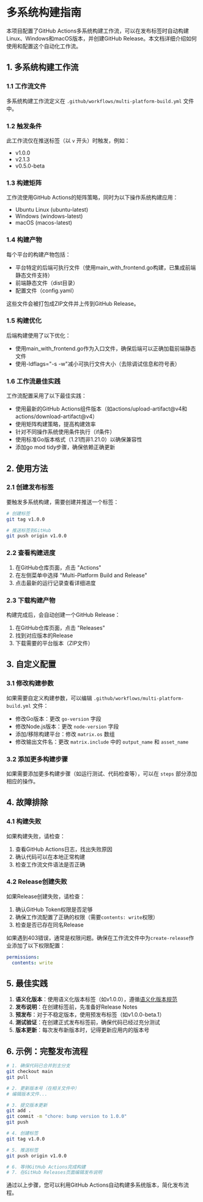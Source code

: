 # 多系统构建指南

本项目配置了GitHub Actions多系统构建工作流，可以在发布标签时自动构建Linux、Windows和macOS版本，并创建GitHub Release。本文档详细介绍如何使用和配置这个自动化工作流。

## 1. 多系统构建工作流

### 1.1 工作流文件

多系统构建工作流定义在 `.github/workflows/multi-platform-build.yml` 文件中。

### 1.2 触发条件

此工作流仅在推送标签（以 `v` 开头）时触发，例如：
- v1.0.0
- v2.1.3
- v0.5.0-beta

### 1.3 构建矩阵

工作流使用GitHub Actions的矩阵策略，同时为以下操作系统构建应用：
- Ubuntu Linux (ubuntu-latest)
- Windows (windows-latest)
- macOS (macos-latest)

### 1.4 构建产物

每个平台的构建产物包括：
- 平台特定的后端可执行文件（使用main_with_frontend.go构建，已集成前端静态文件支持）
- 前端静态文件（dist目录）
- 配置文件（config.yaml）

这些文件会被打包成ZIP文件并上传到GitHub Release。

### 1.5 构建优化

后端构建使用了以下优化：
- 使用main_with_frontend.go作为入口文件，确保后端可以正确加载前端静态文件
- 使用-ldflags="-s -w"减小可执行文件大小（去除调试信息和符号表）

### 1.6 工作流最佳实践

工作流配置采用了以下最佳实践：
- 使用最新的GitHub Actions组件版本（如actions/upload-artifact@v4和actions/download-artifact@v4）
- 使用矩阵构建策略，提高构建效率
- 针对不同操作系统使用条件执行（if条件）
- 使用标准Go版本格式（1.21而非1.21.0）以确保兼容性
- 添加go mod tidy步骤，确保依赖正确更新

## 2. 使用方法

### 2.1 创建发布标签

要触发多系统构建，需要创建并推送一个标签：

```bash
# 创建标签
git tag v1.0.0

# 推送标签到GitHub
git push origin v1.0.0
```

### 2.2 查看构建进度

1. 在GitHub仓库页面，点击 "Actions"
2. 在左侧菜单中选择 "Multi-Platform Build and Release"
3. 点击最新的运行记录查看详细进度

### 2.3 下载构建产物

构建完成后，会自动创建一个GitHub Release：

1. 在GitHub仓库页面，点击 "Releases"
2. 找到对应版本的Release
3. 下载需要的平台版本（ZIP文件）

## 3. 自定义配置

### 3.1 修改构建参数

如果需要自定义构建参数，可以编辑 `.github/workflows/multi-platform-build.yml` 文件：

- 修改Go版本：更改 `go-version` 字段
- 修改Node.js版本：更改 `node-version` 字段
- 添加/移除构建平台：修改 `matrix.os` 数组
- 修改输出文件名：更改 `matrix.include` 中的 `output_name` 和 `asset_name`

### 3.2 添加更多构建步骤

如果需要添加更多构建步骤（如运行测试、代码检查等），可以在 `steps` 部分添加相应的操作。

## 4. 故障排除

### 4.1 构建失败

如果构建失败，请检查：

1. 查看GitHub Actions日志，找出失败原因
2. 确认代码可以在本地正常构建
3. 检查工作流文件语法是否正确

### 4.2 Release创建失败

如果Release创建失败，请检查：

1. 确认GitHub Token权限是否足够
2. 确保工作流配置了正确的权限（需要`contents: write`权限）
3. 检查是否已存在同名Release

如果遇到403错误，通常是权限问题。确保在工作流文件中为`create-release`作业添加了以下权限配置：
```yaml
permissions:
  contents: write
```

## 5. 最佳实践

1. **语义化版本**：使用语义化版本标签（如v1.0.0），遵循[语义化版本规范](https://semver.org/)
2. **发布说明**：在创建标签前，先准备好Release Notes
3. **预发布**：对于不稳定版本，使用预发布标签（如v1.0.0-beta.1）
4. **测试验证**：在创建正式发布标签前，确保代码已经过充分测试
5. **版本更新**：每次发布新版本时，记得更新应用内的版本号

## 6. 示例：完整发布流程

```bash
# 1. 确保代码已合并到主分支
git checkout main
git pull

# 2. 更新版本号（在相关文件中）
# 编辑版本文件...

# 3. 提交版本更新
git add .
git commit -m "chore: bump version to 1.0.0"
git push

# 4. 创建标签
git tag v1.0.0

# 5. 推送标签
git push origin v1.0.0

# 6. 等待GitHub Actions完成构建
# 7. 在GitHub Releases页面编辑发布说明
```

通过以上步骤，您可以利用GitHub Actions自动构建多系统版本，简化发布流程。
